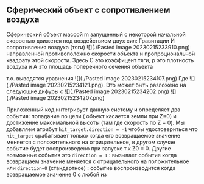 ## Сферический объект с сопротивлением воздуха

Сферический объект массой m запущенный с некоторой начальной скоростью движется под воздействием двух сил: Гравитации И сопротивления воздуха (тяги) ![](./Pasted image 20230215233910.png) направленной противоположно скорости объекта и пропроциональной квадрату этой скорости.
Здесь С это коэффицент тяги, p это плотность воздуха и А это площадь поперечного сечения объекта

т.о. выводятся уравнения
![](./Pasted image 20230215234107.png)
Где ![](./Pasted image 20230215234121.png). Это может быть разложено на следующие дифуры с
![](./Pasted image 20230215234202.png)
![](./Pasted image 20230215234207.png)

Приложенный код интегрирует данную систему и определяет два события: попадание по цели ( объект касается земли при Z=0) и достижение максимальной высоты (там где скорость по Z = 0). Мы добавляем атрибут `hit_target.direction = -1` чтобы удостовериться что `hit_target` срабатывает только когда его возвращаемое значение меняется с положительного на отрицательное, в другом случае событие будет воспроизведено при запуске т.к Z0 = 0. Другие возможные события это `direction = 1` : вызывает событие когда возвращаем значение меняется с отрицательного на положительное или `direction=0` (стандартное) : событие воспроизводится когда возвращаемое значение 0 с любой из
